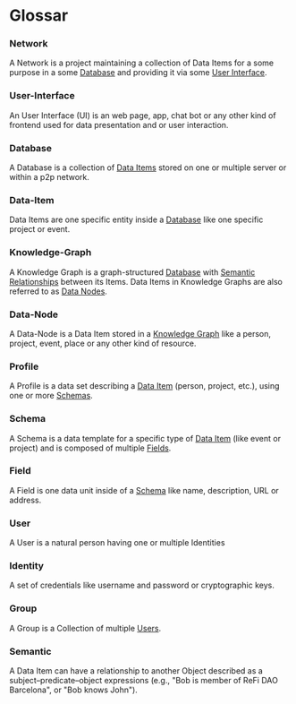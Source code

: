 # Glossar
### Network
A Network is a project maintaining a collection of Data Items for a some purpose in a some [Database](#database) and providing it via some [User Interface](#User-Interface).
### User-Interface
An User Interface (UI) is an web page, app, chat bot or any other kind of frontend used for data presentation and or user interaction.
### Database
A Database is a collection of [Data Items](#Data-Item) stored on one or multiple server or within a p2p network.
### Data-Item
Data Items are one specific entity inside a [Database](#database) like one specific project or event.
### Knowledge-Graph
A Knowledge Graph is a graph-structured [Database](#Database) with [Semantic Relationships](#Semantic) between its Items. Data Items in Knowledge Graphs are also referred to as [Data Nodes](#Data-Node).
### Data-Node
A Data-Node is a Data Item stored in a [Knowledge Graph](#Knowledge%20Graph) like a person, project, event, place or any other kind of resource.
### Profile
A Profile is a data set describing a [Data Item](#Data-Item) (person, project, etc.), using one or more [Schemas](#Schema).
### Schema
A Schema is a data template for a specific type of [Data Item](#Data-Item) (like event or project) and is composed of multiple [Fields](#Filed).
### Field
A Field is one data unit inside of a [Schema](#Schema) like name, description, URL or address.
### User
A User is a natural person having one or multiple Identities
### Identity
A set of credentials like username and password or cryptographic keys.
### Group
A Group is a Collection of multiple [Users](#User).
### Semantic
A Data Item can have a relationship to another Object described as a subject–predicate–object expressions (e.g., "Bob is member of ReFi DAO Barcelona", or "Bob knows John").